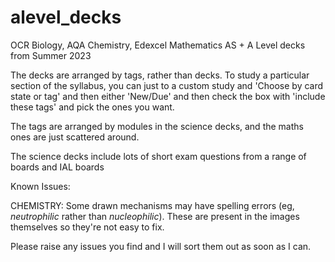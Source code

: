 # alevel_decks
OCR Biology, AQA Chemistry, Edexcel Mathematics AS + A Level decks from Summer 2023

The decks are arranged by tags, rather than decks. To study a particular section of the syllabus, you can just to a custom study and 'Choose by card state or tag' and then either 'New/Due' and then check the box with 'include these tags' and pick the ones you want.

The tags are arranged by modules in the science decks, and the maths ones are just scattered around.

The science decks include lots of short exam questions from a range of boards and IAL boards

Known Issues:

CHEMISTRY: Some drawn mechanisms may have spelling errors (eg, _neutrophilic_ rather than _nucleophilic_). These are present in the images themselves so they're not easy to fix.

Please raise any issues you find and I will sort them out as soon as I can.
